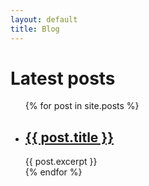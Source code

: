 ```yaml
---
layout: default
title: Blog
---
```

# Latest posts

<ul>
  {% for post in site.posts %}
    <li>
      <h2><a href="{{ site.baseurl }}{{ post.url }}">{{ post.title }}</a></h2>
      {{ post.excerpt }}
    </li>
  {% endfor %}
</ul>
